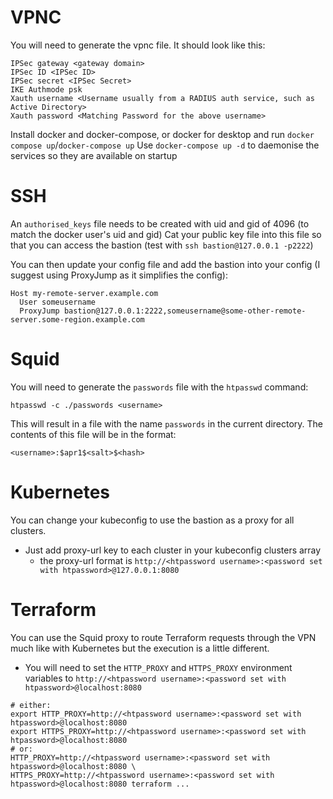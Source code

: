 # VPNC
You will need to generate the vpnc file.  It should look like this:
```
IPSec gateway <gateway domain>
IPSec ID <IPSec ID>
IPSec secret <IPSec Secret>
IKE Authmode psk
Xauth username <Username usually from a RADIUS auth service, such as Active Directory>
Xauth password <Matching Password for the above username>
```

Install docker and docker-compose, or docker for desktop and run `docker compose up`/`docker-compose up`
Use `docker-compose up -d` to daemonise the services so they are available on startup

# SSH
An `authorised_keys` file needs to be created with uid and gid of 4096 (to match the docker user's uid and gid)
Cat your public key file into this file so that you can access the bastion (test with `ssh bastion@127.0.0.1 -p2222`)

You can then update your config file and add the bastion into your config (I suggest using ProxyJump as it simplifies the config):
```
Host my-remote-server.example.com
  User someusername
  ProxyJump bastion@127.0.0.1:2222,someusername@some-other-remote-server.some-region.example.com
```

# Squid
You will need to generate the `passwords` file with the `htpasswd` command:
```
htpasswd -c ./passwords <username>
```
This will result in a file with the name `passwords` in the current directory.  The contents of this file will be in the format:
```
<username>:$apr1$<salt>$<hash>
```

# Kubernetes
You can change your kubeconfig to use the bastion as a proxy for all clusters.
* Just add proxy-url key to each cluster in your kubeconfig clusters array
    - the proxy-url format is `http://<htpassword username>:<password set with htpassword>@127.0.0.1:8080`

# Terraform
You can use the Squid proxy to route Terraform requests through the VPN much like with Kubernetes but the execution is a little different.
* You will need to set the `HTTP_PROXY` and `HTTPS_PROXY` environment variables to `http://<htpassword username>:<password set with htpassword>@localhost:8080`
```
# either:
export HTTP_PROXY=http://<htpassword username>:<password set with htpassword>@localhost:8080
export HTTPS_PROXY=http://<htpassword username>:<password set with htpassword>@localhost:8080
# or:
HTTP_PROXY=http://<htpassword username>:<password set with htpassword>@localhost:8080 \
HTTPS_PROXY=http://<htpassword username>:<password set with htpassword>@localhost:8080 terraform ...
```
